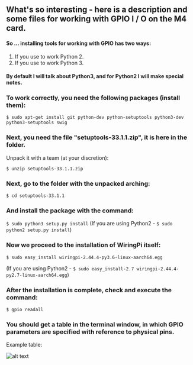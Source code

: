 ## What's so interesting - here is a description and some files for working with GPIO I / O on the M4 card.

#### So ... installing tools for working with GPIO has two ways:
1. If you use to work Python 2.
2. If you use to work Python 3.

#### By default I will talk about Python3, and for Python2 I will make special notes.

### To work correctly, you need the following packages (install them):

```$ sudo apt-get install git python-dev python-setuptools python3-dev python3-setuptools swig```

### Next, you need the file "setuptools-33.1.1.zip", it is here in the folder. 
Unpack it with a team (at your discretion):

```$ unzip setuptools-33.1.1.zip```

### Next, go to the folder with the unpacked arching:

```$ cd setuptools-33.1.1```

### And install the package with the command:

``$ sudo python3 setup.py install``
(If you are using Python2 - ```$ sudo python2 setup.py install```)

### Now we proceed to the installation of WiringPi itself:

```$ sudo easy_install wiringpi-2.44.4-py3.6-linux-aarch64.egg```

(If you are using Python2 - ```$ sudo easy_install-2.7 wiringpi-2.44.4-py2.7-linux-aarch64.egg```)

### After the installation is complete, check and execute the command:

```$ gpio readall```

### You should get a table in the terminal window, in which GPIO parameters are specified with reference to physical pins.
Example table:

![alt text](https://github.com/Pavelectric/M4/blob/master/M4_Readall.png)
